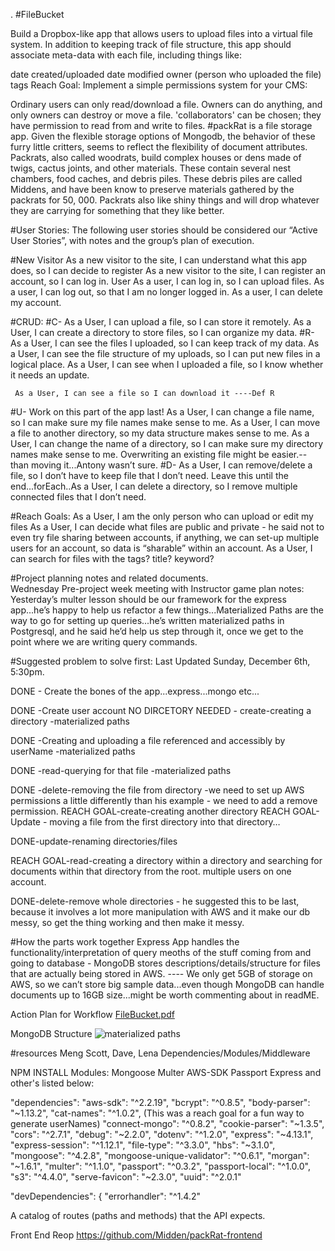 .
#FileBucket

Build a Dropbox-like app that allows users to upload files into a virtual file system. In addition to keeping track of file structure, this app should associate meta-data with each file, including things like:

date created/uploaded
date modified
owner (person who uploaded the file)
tags
Reach Goal: Implement a simple permissions system for your CMS:

Ordinary users can only read/download a file.
Owners can do anything, and only owners can destroy or move a file.
'collaborators' can be chosen; they have permission to read from and write to files.
#packRat is a file storage app. 
Given the flexible storage options of Mongodb, the behavior of these furry little critters, seems to reflect the flexibility of document attributes. Packrats, also called woodrats, build complex houses or dens made of twigs, cactus joints, and other materials. These contain several nest chambers, food caches, and debris piles.  These debris piles are called Middens, and have been know to preserve materials gathered by the packrats for 50, 000. Packrats also like shiny things and will drop whatever they are carrying for something that they like better.  

#User Stories: 
The following user stories should be considered our “Active User Stories”, with notes and the group’s plan of execution.

#New Visitor
As a new visitor to the site, I can understand what this app does, so I can decide to register
As a new visitor to the site, I can register an account, so I can log in.
User
As a user, I can log in,  so I can upload files.
As a user, I can log out, so that I am no longer logged in.
As a user, I can delete my account.

#CRUD:
#C- 
As a User, I can upload a file, so I can store it remotely.
As a User, I can create a directory to store files, so I can organize my data.
#R- 
As a User, I can see the files I uploaded, so I can keep track of my data.
 As a User, I can see the file structure of my uploads, so I can put new files in a logical place.
 As a User, I can see when I uploaded a file, so I know whether it needs an update.
    
     As a User, I can see a file so I can download it ----Def R
#U-   Work on this part of the app last!
As a User, I can change a file name, so I can make sure my file names make sense to me.
     As a User, I can move a file to another directory, so my data structure makes sense to me.
As a User, I can change the name of a directory, so I can make sure my directory names make sense to me.
Overwriting an existing file might be easier.-- than moving it...Antony wasn’t sure.
#D- 
As a User, I can remove/delete a file, so I don’t have to keep file that I don’t need.
Leave this until the end...forEach..As a User, I can delete a directory, so I remove multiple connected files that I don’t need.


#Reach Goals:
As a User, I am the only person who can upload or edit my files
As a User, I can decide what files are public and private - he said not to even try file sharing between accounts, if anything, we can set-up multiple users for an account, so data is “sharable” within an account.
As a User, I can search for files with the tags? title? keyword?

#Project planning notes and related documents.  
Wednesday Pre-project week meeting with Instructor game plan notes:
Yesterday’s multer lesson should be our framework for the express app...he’s happy to help us refactor a few things...Materialized Paths are the way to go for setting up queries...he’s written materialized paths in Postgresql, and he said he’d help us step through it, once we get to the point where we are writing query commands.

#Suggested problem to solve first:  Last Updated Sunday, December 6th, 5:30pm.

DONE - Create the bones of the app...express...mongo etc...

DONE -Create user account
NO DIRCETORY NEEDED - create-creating a directory -materialized paths

DONE -Creating and uploading a file referenced and accessibly by userName -materialized paths

DONE -read-querying for that file -materialized paths

DONE -delete-removing the file from directory -we need to set up AWS permissions a little differently than his example -  we need to add a remove permission.
REACH GOAL-create-creating another directory
REACH GOAL- Update - moving a file from the first directory into that directory…

DONE-update-renaming directories/files

REACH GOAL-read-creating a directory within a directory and searching for documents within that directory from the root.
multiple users on one account.

DONE-delete-remove whole directories - he suggested this to be last, because it involves a lot more manipulation with AWS and it make our db messy, so get the thing working and then make it messy.

#How the parts work together
Express App handles the functionality/interpretation of query meoths of the stuff coming from and going to database - MongoDB stores descriptions/details/structure for files that are actually being stored in AWS.  ---- We only get 5GB of storage on AWS, so we can’t store big sample data...even though MongoDB can handle documents up to 16GB size...might be worth commenting about in readME.

Action Plan for Workflow
[FileBucket.pdf](https://github.com/Midden/packRat-frontend/files/53267/FileBucket.pdf)

MongoDB Structure
![materialized paths](https://cloud.githubusercontent.com/assets/14185415/11615346/1b757586-9c2c-11e5-99a0-1da34205379d.jpg)



#resources Meng Scott, Dave, Lena
Dependencies/Modules/Middleware

   NPM INSTALL
   Modules:
   Mongoose
   Multer
   AWS-SDK
   Passport
   Express and other's listed below:
   
 
  "dependencies": 
    "aws-sdk": "^2.2.19",
    "bcrypt": "^0.8.5",
    "body-parser": "~1.13.2",
    "cat-names": "^1.0.2", (This was a reach goal for a fun way to generate userNames)
    "connect-mongo": "^0.8.2",
    "cookie-parser": "~1.3.5",
    "cors": "^2.7.1",
    "debug": "~2.2.0",
    "dotenv": "^1.2.0",
    "express": "~4.13.1",
    "express-session": "^1.12.1",
    "file-type": "^3.3.0",
    "hbs": "~3.1.0",
    "mongoose": "^4.2.8",
    "mongoose-unique-validator": "^0.6.1",
    "morgan": "~1.6.1",
    "multer": "^1.1.0",
    "passport": "^0.3.2",
    "passport-local": "^1.0.0",
    "s3": "^4.4.0",
    "serve-favicon": "~2.3.0",
    "uuid": "^2.0.1"
  
  "devDependencies": {
    "errorhandler": "^1.4.2"


A catalog of routes (paths and methods) that the API expects.

Front End Reop https://github.com/Midden/packRat-frontend
